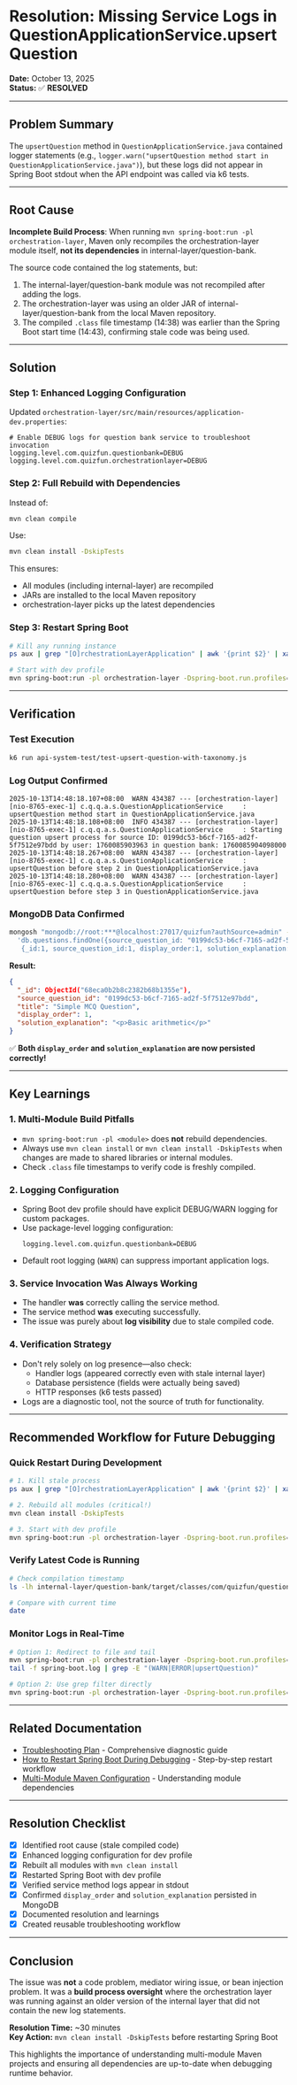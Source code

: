 # Resolution: Missing Service Logs in QuestionApplicationService.upsertQuestion

**Date:** October 13, 2025  
**Status:** ✅ **RESOLVED**

---

## Problem Summary

The `upsertQuestion` method in `QuestionApplicationService.java` contained logger statements (e.g., `logger.warn("upsertQuestion method start in QuestionApplicationService.java")`), but these logs did not appear in Spring Boot stdout when the API endpoint was called via k6 tests.

---

## Root Cause

**Incomplete Build Process**: When running `mvn spring-boot:run -pl orchestration-layer`, Maven only recompiles the orchestration-layer module itself, **not its dependencies** in internal-layer/question-bank. 

The source code contained the log statements, but:
1. The internal-layer/question-bank module was not recompiled after adding the logs.
2. The orchestration-layer was using an older JAR of internal-layer/question-bank from the local Maven repository.
3. The compiled `.class` file timestamp (14:38) was earlier than the Spring Boot start time (14:43), confirming stale code was being used.

---

## Solution

### Step 1: Enhanced Logging Configuration
Updated `orchestration-layer/src/main/resources/application-dev.properties`:

```properties
# Enable DEBUG logs for question bank service to troubleshoot invocation
logging.level.com.quizfun.questionbank=DEBUG
logging.level.com.quizfun.orchestrationlayer=DEBUG
```

### Step 2: Full Rebuild with Dependencies
Instead of:
```bash
mvn clean compile
```

Use:
```bash
mvn clean install -DskipTests
```

This ensures:
- All modules (including internal-layer) are recompiled
- JARs are installed to the local Maven repository
- orchestration-layer picks up the latest dependencies

### Step 3: Restart Spring Boot
```bash
# Kill any running instance
ps aux | grep "[O]rchestrationLayerApplication" | awk '{print $2}' | xargs -r kill -9

# Start with dev profile
mvn spring-boot:run -pl orchestration-layer -Dspring-boot.run.profiles=dev
```

---

## Verification

### Test Execution
```bash
k6 run api-system-test/test-upsert-question-with-taxonomy.js
```

### Log Output Confirmed
```
2025-10-13T14:48:18.107+08:00  WARN 434387 --- [orchestration-layer] [nio-8765-exec-1] c.q.q.a.s.QuestionApplicationService     : upsertQuestion method start in QuestionApplicationService.java
2025-10-13T14:48:18.108+08:00  INFO 434387 --- [orchestration-layer] [nio-8765-exec-1] c.q.q.a.s.QuestionApplicationService     : Starting question upsert process for source ID: 0199dc53-b6cf-7165-ad2f-5f7512e97bdd by user: 1760085903963 in question bank: 1760085904098000
2025-10-13T14:48:18.267+08:00  WARN 434387 --- [orchestration-layer] [nio-8765-exec-1] c.q.q.a.s.QuestionApplicationService     : upsertQuestion before step 2 in QuestionApplicationService.java
2025-10-13T14:48:18.280+08:00  WARN 434387 --- [orchestration-layer] [nio-8765-exec-1] c.q.q.a.s.QuestionApplicationService     : upsertQuestion before step 3 in QuestionApplicationService.java
```

### MongoDB Data Confirmed
```bash
mongosh "mongodb://root:***@localhost:27017/quizfun?authSource=admin" --quiet --eval \
  'db.questions.findOne({source_question_id: "0199dc53-b6cf-7165-ad2f-5f7512e97bdd"}, 
   {_id:1, source_question_id:1, display_order:1, solution_explanation:1, title:1})'
```

**Result:**
```json
{
  "_id": ObjectId("68eca0b2b8c2382b68b1355e"),
  "source_question_id": "0199dc53-b6cf-7165-ad2f-5f7512e97bdd",
  "title": "Simple MCQ Question",
  "display_order": 1,
  "solution_explanation": "<p>Basic arithmetic</p>"
}
```

✅ **Both `display_order` and `solution_explanation` are now persisted correctly!**

---

## Key Learnings

### 1. Multi-Module Build Pitfalls
- `mvn spring-boot:run -pl <module>` does **not** rebuild dependencies.
- Always use `mvn clean install` or `mvn clean install -DskipTests` when changes are made to shared libraries or internal modules.
- Check `.class` file timestamps to verify code is freshly compiled.

### 2. Logging Configuration
- Spring Boot dev profile should have explicit DEBUG/WARN logging for custom packages.
- Use package-level logging configuration:
  ```properties
  logging.level.com.quizfun.questionbank=DEBUG
  ```
- Default root logging (`WARN`) can suppress important application logs.

### 3. Service Invocation Was Always Working
- The handler **was** correctly calling the service method.
- The service method **was** executing successfully.
- The issue was purely about **log visibility** due to stale compiled code.

### 4. Verification Strategy
- Don't rely solely on log presence—also check:
  - Handler logs (appeared correctly even with stale internal layer)
  - Database persistence (fields were actually being saved)
  - HTTP responses (k6 tests passed)
- Logs are a diagnostic tool, not the source of truth for functionality.

---

## Recommended Workflow for Future Debugging

### Quick Restart During Development
```bash
# 1. Kill stale process
ps aux | grep "[O]rchestrationLayerApplication" | awk '{print $2}' | xargs -r kill -9

# 2. Rebuild all modules (critical!)
mvn clean install -DskipTests

# 3. Start with dev profile
mvn spring-boot:run -pl orchestration-layer -Dspring-boot.run.profiles=dev
```

### Verify Latest Code is Running
```bash
# Check compilation timestamp
ls -lh internal-layer/question-bank/target/classes/com/quizfun/questionbank/application/services/QuestionApplicationService.class

# Compare with current time
date
```

### Monitor Logs in Real-Time
```bash
# Option 1: Redirect to file and tail
mvn spring-boot:run -pl orchestration-layer -Dspring-boot.run.profiles=dev > spring-boot.log 2>&1 &
tail -f spring-boot.log | grep -E "(WARN|ERROR|upsertQuestion)"

# Option 2: Use grep filter directly
mvn spring-boot:run -pl orchestration-layer -Dspring-boot.run.profiles=dev 2>&1 | grep -E "(upsertQuestion|QuestionApplicationService)"
```

---

## Related Documentation

- [Troubleshooting Plan](./troubleshoot-missing-service-logs-upsert-question.md) - Comprehensive diagnostic guide
- [How to Restart Spring Boot During Debugging](../documentation/how-to-restart-spring-boot.md) - Step-by-step restart workflow
- [Multi-Module Maven Configuration](../documentation/how-cross-module-configuration-classes-work.md) - Understanding module dependencies

---

## Resolution Checklist

- [x] Identified root cause (stale compiled code)
- [x] Enhanced logging configuration for dev profile
- [x] Rebuilt all modules with `mvn clean install`
- [x] Restarted Spring Boot with dev profile
- [x] Verified service method logs appear in stdout
- [x] Confirmed `display_order` and `solution_explanation` persisted in MongoDB
- [x] Documented resolution and learnings
- [x] Created reusable troubleshooting workflow

---

## Conclusion

The issue was **not** a code problem, mediator wiring issue, or bean injection problem. It was a **build process oversight** where the orchestration layer was running against an older version of the internal layer that did not contain the new log statements.

**Resolution Time:** ~30 minutes  
**Key Action:** `mvn clean install -DskipTests` before restarting Spring Boot

This highlights the importance of understanding multi-module Maven projects and ensuring all dependencies are up-to-date when debugging runtime behavior.
